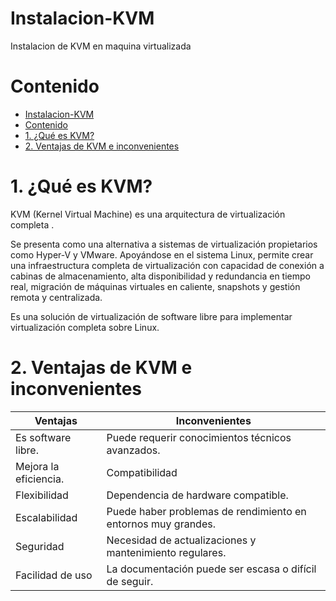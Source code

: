 # Instalacion-KVM
Instalacion de KVM en maquina virtualizada 


# Contenido
- [Instalacion-KVM](#instalacion-kvm)
- [Contenido](#contenido)
- [1. ¿Qué es KVM?](#1-qué-es-kvm)
- [2. Ventajas de KVM e inconvenientes](#2-ventajas-de-kvm-e-inconvenientes)

# 1. ¿Qué es KVM?

KVM (Kernel Virtual Machine) es una arquitectura de virtualización completa .

Se presenta como una alternativa a sistemas de virtualización propietarios como Hyper-V y VMware. Apoyándose en el sistema Linux, permite crear una infraestructura completa de virtualización con capacidad de conexión a cabinas de almacenamiento, alta disponibilidad y redundancia en tiempo real, migración de máquinas virtuales en caliente, snapshots y gestión remota y centralizada.

Es una solución de virtualización de software libre para implementar virtualización completa sobre Linux. 

# 2. Ventajas de KVM e inconvenientes

| **Ventajas**                   | **Inconvenientes**              |
|--------------------------------|---------------------------------|
| Es software libre.             | Puede requerir conocimientos técnicos avanzados. |
| Mejora la eficiencia.          | Compatibilidad|
| Flexibilidad                   | Dependencia de hardware compatible. |
| Escalabilidad                  | Puede haber problemas de rendimiento en entornos muy grandes. |
| Seguridad                      | Necesidad de actualizaciones y mantenimiento regulares. |
| Facilidad de uso               | La documentación puede ser escasa o difícil de seguir. |


